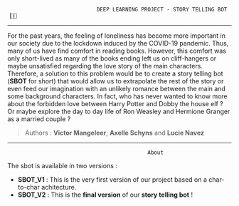                                 DEEP LEARNING PROJECT - STORY TELLING BOT               ▕⃝⃤
---
For the past years, the feeling of loneliness has become more important in our society due to the lockdown induced by the COVID-19 pandemic. Thus, many of us have find comfort in reading books. However, this comfort was only short-lived as many of the books ending left us on cliff-hangers or maybe unsatisfied regarding the love story of the main characters. Therefore, a solution to this problem would be to create a story telling bot (**SBOT** for short) that would allow us to extrapolate the rest of the story or even feed our imagination with an unlikely romance between the main and some background characters. In fact, who has never wanted to know more about the forbidden love between Harry Potter and Dobby the house elf ? Or maybe explore the day to day life of Ron Weasley and Hermione Granger as a married couple ?



> Authors : **Victor Mangeleer**, **Axelle Schyns** and **Lucie Navez**
---
                                                About
The sbot is available in two versions :

- **SBOT_V1** : This is the very first version of our project based on a char-to-char achitecture.
- **SBOT_V2** : This is the **final version** of our **story telling bot** !
